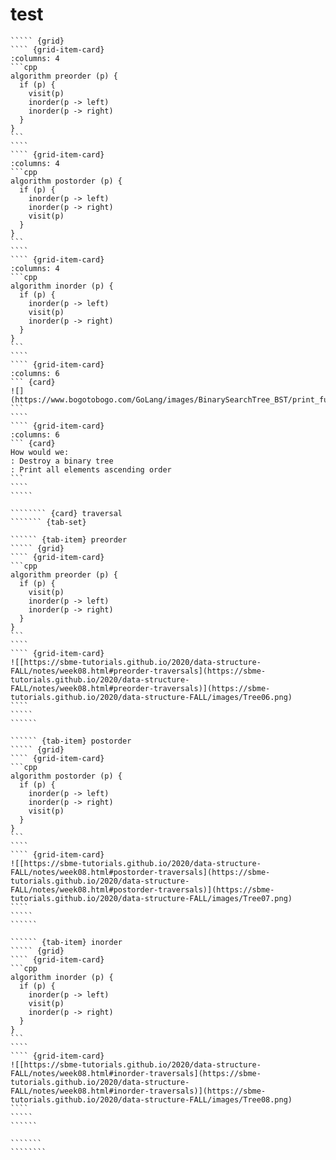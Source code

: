 # test

`````` {div} full-width
````` {grid}
```` {grid-item-card}
:columns: 4
```cpp
algorithm preorder (p) {
  if (p) {
    visit(p)
    inorder(p -> left)
    inorder(p -> right)
  }
}
```
````
```` {grid-item-card}
:columns: 4
```cpp
algorithm postorder (p) {
  if (p) {
    inorder(p -> left)
    inorder(p -> right)
    visit(p)
  }
}
```
````
```` {grid-item-card}
:columns: 4
```cpp
algorithm inorder (p) {
  if (p) {
    inorder(p -> left)
    visit(p)
    inorder(p -> right)
  }
}
```
````
```` {grid-item-card}
:columns: 6
``` {card}
![](https://www.bogotobogo.com/GoLang/images/BinarySearchTree_BST/print_functions.png)
```
````
```` {grid-item-card}
:columns: 6
``` {card}
How would we:
: Destroy a binary tree
: Print all elements ascending order
```
````
`````
``````

````````` {div} full-width
```````` {card} traversal
``````` {tab-set} 

`````` {tab-item} preorder
````` {grid}
```` {grid-item-card}
```cpp
algorithm preorder (p) {
  if (p) {
    visit(p)
    inorder(p -> left)
    inorder(p -> right)
  }
}
```
````
```` {grid-item-card}
![[https://sbme-tutorials.github.io/2020/data-structure-FALL/notes/week08.html#preorder-traversals](https://sbme-tutorials.github.io/2020/data-structure-FALL/notes/week08.html#preorder-traversals)](https://sbme-tutorials.github.io/2020/data-structure-FALL/images/Tree06.png)
````
`````
``````

`````` {tab-item} postorder
````` {grid}
```` {grid-item-card} 
```cpp
algorithm postorder (p) {
  if (p) {
    inorder(p -> left)
    inorder(p -> right)
    visit(p)
  }
}
```
````
```` {grid-item-card}
![[https://sbme-tutorials.github.io/2020/data-structure-FALL/notes/week08.html#postorder-traversals](https://sbme-tutorials.github.io/2020/data-structure-FALL/notes/week08.html#postorder-traversals)](https://sbme-tutorials.github.io/2020/data-structure-FALL/images/Tree07.png)
````
`````
``````

`````` {tab-item} inorder
````` {grid}
```` {grid-item-card}
```cpp
algorithm inorder (p) {
  if (p) {
    inorder(p -> left)
    visit(p)
    inorder(p -> right)
  }
}
```
````
```` {grid-item-card}
![[https://sbme-tutorials.github.io/2020/data-structure-FALL/notes/week08.html#inorder-traversals](https://sbme-tutorials.github.io/2020/data-structure-FALL/notes/week08.html#inorder-traversals)](https://sbme-tutorials.github.io/2020/data-structure-FALL/images/Tree08.png)
````
`````
``````

```````
````````
`````````


